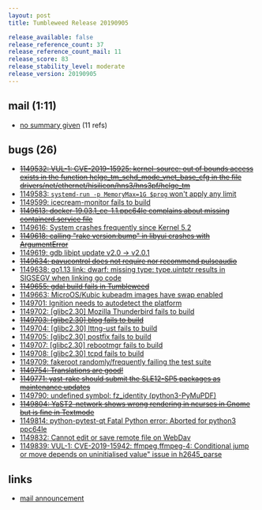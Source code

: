 ```yaml
---
layout: post
title: Tumbleweed Release 20190905

release_available: false
release_reference_count: 37
release_reference_count_mail: 11
release_score: 83
release_stability_level: moderate
release_version: 20190905
---
```


## mail (1:11)

- [no summary given](https://lists.opensuse.org/opensuse-factory/2019-09/msg00083.html) (11 refs)

## bugs (26)

<!--more-->

- ~~[1149532: VUL-1: CVE-2019-15925: kernel-source: out of bounds access exists in the function hclge_tm_schd_mode_vnet_base_cfg in the file drivers/net/ethernet/hisilicon/hns3/hns3pf/hclge_tm](https://bugzilla.opensuse.org/show_bug.cgi?id=1149532)~~
- [1149583: `systemd-run -p MemoryMax=1G $prog` won't apply any limit](https://bugzilla.opensuse.org/show_bug.cgi?id=1149583)
- [1149599: icecream-monitor fails to build](https://bugzilla.opensuse.org/show_bug.cgi?id=1149599)
- ~~[1149613: docker-19.03.1_ce-1.1.ppc64le complains about missing containerd.service file](https://bugzilla.opensuse.org/show_bug.cgi?id=1149613)~~
- [1149616: System crashes frequently since Kernel 5.2](https://bugzilla.opensuse.org/show_bug.cgi?id=1149616)
- ~~[1149618: calling "rake version:bump" in libyui crashes with ArgumentError](https://bugzilla.opensuse.org/show_bug.cgi?id=1149618)~~
- [1149619: gdb libipt update v2.0 -> v2.0.1](https://bugzilla.opensuse.org/show_bug.cgi?id=1149619)
- ~~[1149634: pavucontrol does not require nor recommend pulseaudio](https://bugzilla.opensuse.org/show_bug.cgi?id=1149634)~~
- [1149638: go1.13 link: dwarf: missing type: type.uintptr results in SIGSEGV when linking go code](https://bugzilla.opensuse.org/show_bug.cgi?id=1149638)
- ~~[1149655: gdal build fails in Tumbleweed](https://bugzilla.opensuse.org/show_bug.cgi?id=1149655)~~
- [1149663: MicroOS/Kubic kubeadm images have swap enabled](https://bugzilla.opensuse.org/show_bug.cgi?id=1149663)
- [1149701: Ignition needs to autodetect the platform](https://bugzilla.opensuse.org/show_bug.cgi?id=1149701)
- [1149702: \[glibc2.30\] Mozilla Thunderbird fails to build](https://bugzilla.opensuse.org/show_bug.cgi?id=1149702)
- ~~[1149703: \[glibc2.30\] blog fails to build](https://bugzilla.opensuse.org/show_bug.cgi?id=1149703)~~
- [1149704: \[glibc2.30\] lttng-ust fails to build](https://bugzilla.opensuse.org/show_bug.cgi?id=1149704)
- [1149705: \[glibc2.30\] postfix fails to build](https://bugzilla.opensuse.org/show_bug.cgi?id=1149705)
- [1149707: \[glibc2.30\] rebootmgr fails to build](https://bugzilla.opensuse.org/show_bug.cgi?id=1149707)
- [1149708: \[glibc2.30\] tcpd fails to build](https://bugzilla.opensuse.org/show_bug.cgi?id=1149708)
- [1149709: fakeroot randomly/frequently failing the test suite](https://bugzilla.opensuse.org/show_bug.cgi?id=1149709)
- ~~[1149754: Translations are good!](https://bugzilla.opensuse.org/show_bug.cgi?id=1149754)~~
- ~~[1149771: yast-rake should submit the SLE12-SP5 packages as maintenance updates](https://bugzilla.opensuse.org/show_bug.cgi?id=1149771)~~
- [1149790: undefined symbol: fz_identity (python3-PyMuPDF)](https://bugzilla.opensuse.org/show_bug.cgi?id=1149790)
- ~~[1149804: YaST2-network shows wrong rendering in ncurses in Gnome but is fine in Textmode](https://bugzilla.opensuse.org/show_bug.cgi?id=1149804)~~
- [1149814: python-pytest-qt  Fatal Python error: Aborted  for python3 ppc64le](https://bugzilla.opensuse.org/show_bug.cgi?id=1149814)
- [1149832: Cannot edit or save remote file on WebDav](https://bugzilla.opensuse.org/show_bug.cgi?id=1149832)
- [1149839: VUL-1: CVE-2019-15942: ffmpeg,ffmpeg-4: Conditional jump or move depends on uninitialised value" issue in h2645_parse](https://bugzilla.opensuse.org/show_bug.cgi?id=1149839)



## links

- [mail announcement](https://lists.opensuse.org/opensuse-factory/2019-09/msg00081.html)
